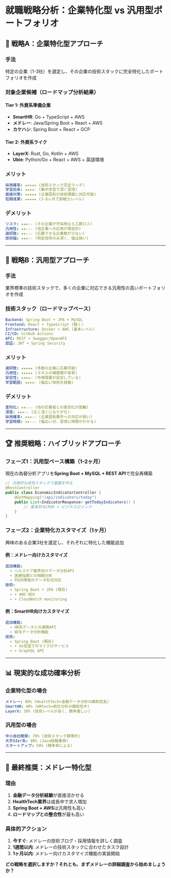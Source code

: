 # 就職戦略分析：企業特化型 vs 汎用型ポートフォリオ

## 🎯 戦略A：企業特化型アプローチ

### 手法
特定の企業（1-3社）を選定し、その企業の技術スタックに完全特化したポートフォリオを作成

### 対象企業候補（ロードマップ分析結果）
#### **Tier 1: 外資系準備企業**
- **SmartHR**: Go + TypeScript + AWS
- **メドレー**: Java/Spring Boot + React + AWS
- **カケハシ**: Spring Boot + React + GCP

#### **Tier 2: 外資系ライク**
- **LayerX**: Rust, Go, Kotlin + AWS
- **Ubie**: Python/Go + React + AWS + 英語環境

### メリット
```yaml
採用確率: ★★★★★ (技術スタック完全マッチ)
学習効率: ★★★★☆ (集中学習で深く習得)
面接対策: ★★★★★ (企業固有の技術課題に対応可能)
短期成果: ★★★★★ (3-6ヶ月で即戦力レベル)
```

### デメリット
```yaml
リスク: ★★★☆☆ (その企業が不採用なら工数ロス)
汎用性: ★★☆☆☆ (他企業への応用が限定的)
選択肢: ★★☆☆☆ (応募できる企業数が少ない)
技術幅: ★★★☆☆ (特定技術のみ深く、幅は狭い)
```

---

## 🔄 戦略B：汎用型アプローチ

### 手法
業界標準の技術スタックで、多くの企業に対応できる汎用性の高いポートフォリオを作成

### 技術スタック（ロードマップベース）
```yaml
Backend: Spring Boot + JPA + MySQL
Frontend: React + TypeScript (軽く)
Infrastructure: Docker + AWS (基本レベル)
CI/CD: GitHub Actions
API: REST + Swagger/OpenAPI
認証: JWT + Spring Security
```

### メリット
```yaml
選択肢: ★★★★★ (多数の企業に応募可能)
汎用性: ★★★★★ (スキルの横展開が容易)
安定性: ★★★★☆ (市場需要が安定している)
学習範囲: ★★★★☆ (幅広い技術を経験)
```

### デメリット
```yaml
差別化: ★★☆☆☆ (他の応募者との差別化が困難)
深度: ★★★☆☆ (広く浅くになりがち)
採用確率: ★★★☆☆ (企業固有要件への対応が弱い)
学習時間: ★★☆☆☆ (幅広い分、習得に時間がかかる)
```

---

## 🏆 推奨戦略：ハイブリッドアプローチ

### フェーズ1：汎用型ベース構築（1-2ヶ月）
現在の為替分析アプリを**Spring Boot + MySQL + REST API**で完全再構築

```java
// 汎用的な技術スタックで基盤を作る
@RestController
public class EconomicIndicatorController {
    @GetMapping("/api/indicators/today")
    public List<IndicatorResponse> getTodayIndicators() {
        // 基本的なCRUD + ビジネスロジック
    }
}
```

### フェーズ2：企業特化カスタマイズ（1ヶ月）
興味のある企業3社を選定し、それぞれに特化した機能追加

#### 例：メドレー向けカスタマイズ
```yaml
追加機能:
  - ヘルスケア業界向けデータ分析API
  - 医療指標との相関分析
  - FHIR準拠のデータ形式対応
技術:
  - Spring Boot + JPA (既存)
  - + AWS RDS
  - + CloudWatch monitoring
```

#### 例：SmartHR向けカスタマイズ  
```yaml
追加機能:
  - HR系データとの連携API
  - 給与データ分析機能
技術:
  - Spring Boot (既存)
  - + Go言語でのマイクロサービス
  - + GraphQL API
```

---

## 📊 現実的な成功確率分析

### 企業特化型の場合
```yaml
メドレー: 60% (HealthTech×金融データ分析の親和性高)
SmartHR: 40% (HRtech×統計分析の親和性中)
LayerX: 30% (技術レベルが高く、競争激しい)
```

### 汎用型の場合
```yaml
中小自社開発: 70% (技術スタック標準的)
大手SIer系: 80% (Java経験重視)
スタートアップ: 50% (競争率による)
```

---

## 🎯 最終推奨：メドレー特化型

### 理由
1. **金融データ分析経験**が直接活かせる
2. **HealthTech業界**は成長中で求人増加
3. **Spring Boot + AWS**は汎用性も高い
4. **ロードマップとの整合性**が最も高い

### 具体的アクション
1. **今すぐ**: メドレーの技術ブログ・採用情報を詳しく調査
2. **1週間以内**: メドレーの技術スタックに合わせたタスク設計
3. **1ヶ月以内**: メドレー向けカスタマイズ機能の実装開始

**どの戦略を選択しますか？それとも、まずメドレーの詳細調査から始めましょうか？** 